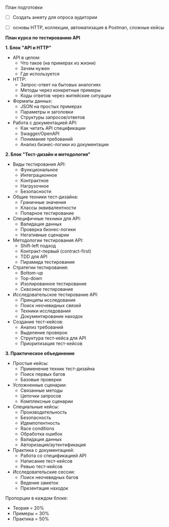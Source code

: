 План подготовки
- [ ] Создать анкету для опроса аудитории
- [ ] основы HTTP, коллекции, автоматизация в Postman, сложные кейсы




**План курса по тестированию API**

**1. Блок "API и HTTP"** 
- API в целом:
  - Что такое (на примерах из жизни)
  - Зачем нужен
  - Где используется
- HTTP:
  - Запрос-ответ на бытовых аналогиях
  - Методы через конкретные примеры
  - Коды ответов через житейские ситуации
- Форматы данных:
  - JSON на простых примерах
  - Параметры и заголовки
  - Структуры запросов/ответов
- Работа с документацией API:
  - Как читать API спецификации
  - Swagger/OpenAPI
  - Понимание требований
  - Анализ бизнес-логики из документации

**2. Блок "Тест-дизайн и методология"**
- Виды тестирования API:
  - Функциональное
  - Интеграционное
  - Контрактное
  - Нагрузочное
  - Безопасности
- Общие техники тест-дизайна:
  - Граничные значения
  - Классы эквивалентности
  - Попарное тестирование
- Специфичные техники для API:
  - Валидация данных
  - Проверка бизнес-логики
  - Негативные сценарии
- Методологии тестирования API:
  - Shift-left подход
  - Контракт-первый (contract-first)
  - TDD для API
  - Пирамида тестирования
- Стратегии тестирования:
  - Bottom-up
  - Top-down
  - Изолированное тестирование
  - Сквозное тестирование
- Исследовательское тестирование API:
  - Принципы исследования
  - Поиск неочевидных связей
  - Техники исследования
  - Документирование находок
- Создание тест-кейсов:
  - Анализ требований
  - Выделение проверок
  - Структура тест-кейса для API
  - Приоритизация тест-кейсов

**3. Практическое объединение**
- Простые кейсы:
  - Применение техник тест-дизайна
  - Поиск первых багов
  - Базовые проверки
- Усложненные сценарии:
  - Связанные методы
  - Цепочки запросов
  - Комплексные сценарии
- Специальные кейсы:
  - Производительность
  - Безопасность
  - Идемпотентность
  - Race conditions
  - Обработка ошибок
  - Валидация данных
  - Авторизация/аутентификация
- Практика с документацией:
  - Работа со спецификацией API
  - Написание тест-кейсов
  - Ревью тест-кейсов
- Исследовательские сессии:
  - Поиск неочевидных багов
  - Ведение заметок
  - Презентация находок

Пропорции в каждом блоке:
- Теория = 20%
- Примеры = 30%
- Практика = 50%